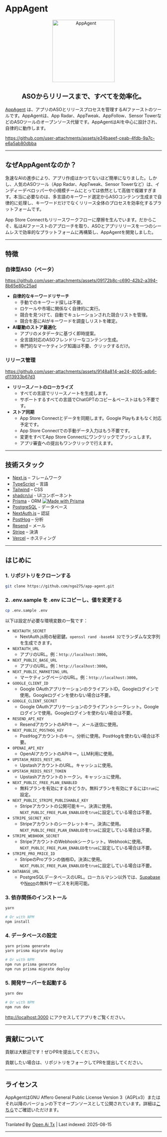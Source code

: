 # AppAgent

<div align="center">
  <img width="200" src="https://github.com/user-attachments/assets/7f86c185-0fc1-46c3-888a-c915602f27ee" alt="AppAgent" />
  <h2>ASOからリリースまで、すべてを効率化。</h2>
</div>

[AppAgent](https://app-agent.ai) は、アプリのASOとリリースプロセスを管理するAIファーストのツールです。AppAgentは、App Radar、AppTweak、AppFollow、Sensor TowerなどのASOツールのオープンソース代替です。AppAgentはAIを中心に設計され、自律的に動作します。

https://github.com/user-attachments/assets/e34baeef-ceab-4fdb-9a7c-e6a5ab80dbba

---

## なぜAppAgentなのか？

急速なAIの進歩により、アプリ作成はかつてないほど簡単になりました。しかし、人気のASOツール（App Radar、AppTweak、Sensor Towerなど）は、インディーデベロッパーや小規模チームにとっては依然として高価で複雑すぎます。本当に必要なのは、多言語のキーワード選定からASOコンテンツ生成まで自律的に処理し、キーワードだけでなくリリース全体のプロセスを効率化するプラットフォームです。

App Store Connectもリリースワークフローに摩擦を生んでいます。だからこそ、私はAIファーストのアプローチを取り、ASOとアプリリリースを一つのシームレスで効率的なプラットフォームに再構築し、AppAgentを開発しました。

---

## 特徴

### 自律型ASO（ベータ）

https://github.com/user-attachments/assets/09172b8c-c690-42b2-a394-8b65e80c25ad

- **自律的なキーワードリサーチ**
  - 手動でのキーワード探しは不要。
  - ロケールや市場に関係なく自律的に実行。
  - 競合を見つけて、自動でキュレーションされた競合リストを管理。
  - 競合を基にAIがキーワードを調査しリストを確定。
- **AI駆動のストア最適化**
  - アプリのメタデータに基づく即時提案。
  - 全言語対応のASOフレンドリーなコンテンツ生成。
  - 専門的なマーケティング知識は不要、クリックするだけ。

### リリース管理

https://github.com/user-attachments/assets/9148a814-ae24-4005-adb6-d113933b67d3
- **リリースノートのローカライズ**
  - すべての言語でリリースノートを生成します。
  - サポートするすべての言語でChatGPTのコピー＆ペーストはもう不要です。
- **ストア同期**
  - App Store Connectとデータを同期します。Google Playもまもなく対応予定です。
  - App Store Connectでの手動データ入力はもう不要です。
  - 変更をすべてApp Store Connectにワンクリックでプッシュします。
  - アプリ審査への提出もワンクリックで行えます。

---

## 技術スタック

- [Next.js](https://nextjs.org/) – フレームワーク
- [TypeScript](https://www.typescriptlang.org/) – 言語
- [Tailwind](https://tailwindcss.com/) – CSS
- [shadcn/ui](https://ui.shadcn.com) - UIコンポーネント
- [Prisma](https://prisma.io) - ORM [![Made with Prisma](https://made-with.prisma.io/dark.svg)](https://prisma.io)
- [PostgreSQL](https://www.postgresql.org/) - データベース
- [NextAuth.js](https://next-auth.js.org/) – 認証
- [PostHog](https://posthog.com/) – 分析
- [Resend](https://resend.com) – メール
- [Stripe](https://stripe.com) – 決済
- [Vercel](https://vercel.com/) – ホスティング

---

## はじめに

### 1. リポジトリをクローンする


```bash
git clone https://github.com/ngo275/app-agent.git
```

### 2. .env.sample を .env にコピーし、値を変更する

```bash
cp .env.sample .env
```
以下は設定が必要な環境変数の一覧です：

- `NEXTAUTH_SECRET`
  - NextAuth.js用の秘密鍵。`openssl rand -base64 32`でランダムな文字列を生成できます。
- `NEXTAUTH_URL`
  - アプリのURL。例：`http://localhost:3000`。
- `NEXT_PUBLIC_BASE_URL`
  - アプリのURL。例：`http://localhost:3000`。
- `NEXT_PUBLIC_MARKETING_URL`
  - マーケティングページのURL。例：`http://localhost:3000`。
- `GOOGLE_CLIENT_ID`
  - Google OAuthアプリケーションのクライアントID。Googleログインで使用。Googleログインを使わない場合は不要。
- `GOOGLE_CLIENT_SECRET`
  - Google OAuthアプリケーションのクライアントシークレット。Googleログインで使用。Googleログインを使わない場合は不要。
- `RESEND_API_KEY`
  - ResendアカウントのAPIキー。メール送信に使用。
- `NEXT_PUBLIC_POSTHOG_KEY`
  - PostHogアカウントのキー。分析に使用。PostHogを使わない場合は不要。
- `OPENAI_API_KEY`
  - OpenAIアカウントのAPIキー。LLM利用に使用。
- `UPSTASH_REDIS_REST_URL`
  - UpstashアカウントのURL。キャッシュに使用。
- `UPSTASH_REDIS_REST_TOKEN`
  - Upstashアカウントのトークン。キャッシュに使用。
- `NEXT_PUBLIC_FREE_PLAN_ENABLED`
  - 無料プランを有効にするかどうか。無料プランを有効にするには`true`に設定。
- `NEXT_PUBLIC_STRIPE_PUBLISHABLE_KEY`
  - Stripeアカウントの公開可能キー。決済に使用。`NEXT_PUBLIC_FREE_PLAN_ENABLED`を`true`に設定している場合は不要。
- `STRIPE_SECRET_KEY`
  - Stripeアカウントのシークレットキー。決済に使用。`NEXT_PUBLIC_FREE_PLAN_ENABLED`を`true`に設定している場合は不要。
- `STRIPE_WEBHOOK_SECRET`
  - StripeアカウントのWebhookシークレット。Webhookに使用。`NEXT_PUBLIC_FREE_PLAN_ENABLED`を`true`に設定している場合は不要。
- `STRIPE_PRO_PRICE_ID`
  - StripeのProプランの価格ID。決済に使用。`NEXT_PUBLIC_FREE_PLAN_ENABLED`を`true`に設定している場合は不要。
- `DATABASE_URL`
  - PostgreSQLデータベースのURL。ローカルマシン以外では、[Supabase](https://supabase.com/)や[Neon](https://neon.tech/)の無料サービスを利用可能。

### 3. 依存関係のインストール


```bash
yarn

# Or with NPM
npm install
```

### 4. データベースの設定

```bash
yarn prisma generate
yarn prisma migrate deploy

# Or with NPM
npm run prisma generate
npm run prisma migrate deploy
```

### 5. 開発サーバーを起動する

```bash
yarn dev

# Or with NPM
npm run dev
```

[http://localhost:3000](http://localhost:3000) にアクセスしてアプリをご覧ください。

---

## 貢献について

貢献は大歓迎です！ぜひPRを提出してください。

貢献したい場合は、リポジトリをフォークしてPRを提出してください。

---

## ライセンス

AppAgentはGNU Affero General Public License Version 3（AGPLv3）またはそれ以降のバージョンの下でオープンソースとして公開されています。詳細は[こちら](https://github.com/ngo275/app-agent/blob/main/LICENSE)でご確認いただけます。


---

Tranlated By [Open Ai Tx](https://github.com/OpenAiTx/OpenAiTx) | Last indexed: 2025-08-15

---